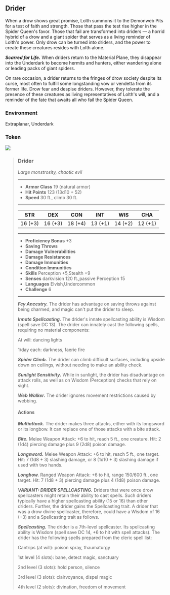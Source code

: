 ## Drider
When a drow shows great promise, Lolth summons it to the Demonweb Pits for a test of faith and strength. Those that pass the test rise higher in the Spider Queen's favor. Those that fail are transformed into driders — a horrid hybrid of a drow and a giant spider that serves as a living reminder of Lolth's power. Only drow can be turned into driders, and the power to create these creatures resides with Lolth alone.

***Scarred for Life.*** When driders return to the Material Plane, they disappear into the Underdark to become hermits and hunters, either wandering alone or leading packs of giant spiders.

On rare occasion, a drider returns to the fringes of drow society despite its curse, most often to fulfill some longstanding vow or vendetta from its former life. Drow fear and despise driders. However, they tolerate the presence of these creatures as living representatives of Lolth's will, and a reminder of the fate that awaits all who fail the Spider Queen.

### Environment
Extraplanar, Underdark

### Token
![](Drider-Token.png)

>### Drider
>*Large monstrosity, chaotic evil*
>___
>- **Armor Class** 19 (natural armor)
>- **Hit Points** 123 (13d10 + 52)
>- **Speed** 30 ft., climb 30 ft.
>___
>|**STR**|**DEX**|**CON**|**INT**|**WIS**|**CHA**|
>|:---:|:---:|:---:|:---:|:---:|:---:|
>|16 (+3)|16 (+3)|18 (+4)|13 (+1)|14 (+2)|12 (+1)|
>
>___
>- **Proficiency Bonus** +3
>- **Saving Throws** 
>- **Damage Vulnerabilities** 
>- **Damage Resistances** 
>- **Damage Immunities** 
>- **Condition Immunities** 
>- **Skills** Perception +5,Stealth +9
>- **Senses** darkvision 120 ft.,passive Perception 15
>- **Languages** Elvish,Undercommon
>- **Challenge** 6
>___
>***Fey Ancestry.*** The drider has advantage on saving throws against being charmed, and magic can't put the drider to sleep.
>
>***Innate Spellcasting.*** The drider's innate spellcasting ability is Wisdom (spell save DC 13). The drider can innately cast the following spells, requiring no material components:
>
>At will: dancing lights
>
>1/day each: darkness, faerie fire
>
>***Spider Climb.*** The drider can climb difficult surfaces, including upside down on ceilings, without needing to make an ability check.
>
>***Sunlight Sensitivity.*** While in sunlight, the drider has disadvantage on attack rolls, as well as on Wisdom (Perception) checks that rely on sight.
>
>***Web Walker.*** The drider ignores movement restrictions caused by webbing.
>
>#### Actions
>***Multiattack.*** The drider makes three attacks, either with its longsword or its longbow. It can replace one of those attacks with a bite attack.
>
>***Bite.*** Melee Weapon Attack: +6 to hit, reach 5 ft., one creature. Hit: 2 (1d4) piercing damage plus 9 (2d8) poison damage.
>
>***Longsword.*** Melee Weapon Attack: +6 to hit, reach 5 ft., one target. Hit: 7 (1d8 + 3) slashing damage, or 8 (1d10 + 3) slashing damage if used with two hands.
>
>***Longbow.*** Ranged Weapon Attack: +6 to hit, range 150/600 ft., one target. Hit: 7 (1d8 + 3) piercing damage plus 4 (1d8) poison damage.
>
>***VARIANT: DRIDER SPELLCASTING.*** Driders that were once drow spellcasters might retain their ability to cast spells. Such driders typically have a higher spellcasting ability (15 or 16) than other driders. Further, the drider gains the Spellcasting trait. A drider that was a drow divine spellcaster, therefore, could have a Wisdom of 16 (+3) and a Spellcasting trait as follows.
>
>***Spellcasting.*** The drider is a 7th-level spellcaster. Its spellcasting ability is Wisdom (spell save DC 14, +6 to hit with spell attacks). The drider has the following spells prepared from the cleric spell list:
>
>Cantrips (at will): poison spray, thaumaturgy
>
>1st level (4 slots): bane, detect magic, sanctuary
>
>2nd level (3 slots): hold person, silence
>
>3rd level (3 slots): clairvoyance, dispel magic
>
>4th level (2 slots): divination, freedom of movement
>
